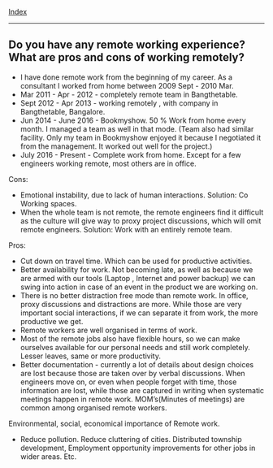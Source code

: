[Index](index.md)

---
## Do you have any remote working experience? What are pros and cons of working remotely?

- I have done remote work from the beginning of my career. As a consultant I worked from home between 2009 Sept - 2010 Mar.
- Mar 2011 - Apr - 2012 - completely remote team in Bangthetable.
- Sept 2012 - Apr 2013 - working remotely , with company in Bangthetable, Bangalore.
- Jun 2014 - June 2016 - Bookmyshow. 50 % Work from home every month. I managed a team as well in that mode. (Team also had similar facility. Only my team in Bookmyshow enjoyed it because I negotiated it from the management. It worked out well for the project.)
- July 2016 - Present - Complete work from home. Except for a few engineers working remote, most others are in office.

Cons:

* Emotional instability, due to lack of human interactions. Solution: Co Working spaces.
* When the whole team is not remote, the remote engineers find it difficult as the culture will give way to proxy project discussions, which will omit remote engineers. Solution: Work with an entirely remote team.

Pros:

* Cut down on travel time. Which can be used for productive activities.
* Better availability for work. Not becoming late, as well as because we are armed with our tools (Laptop , Internet and power backup) we can swing into action in case of an event in the product we are working on.
* There is no better distraction free mode than remote work. In office, proxy discussions and distractions are more. While those are very important social interactions, if we can separate it from work, the more productive we get.
* Remote workers are well organised in terms of work.
* Most of the remote jobs also have flexible hours, so we can make ourselves available for our personal needs and still work completely. Lesser leaves, same or more productivity.
* Better documentation - currently a lot of details about design choices are lost because those are taken over by verbal discussions. When engineers move on, or even when people forget with time, those information are lost, while those are captured in writing when systematic meetings happen in remote work. MOM’s(Minutes of meetings) are common among organised remote workers.

Environmental, social, economical importance of Remote work.

* Reduce pollution. Reduce cluttering of cities. Distributed township development, Employment opportunity improvements for other jobs in wider areas. Etc.
